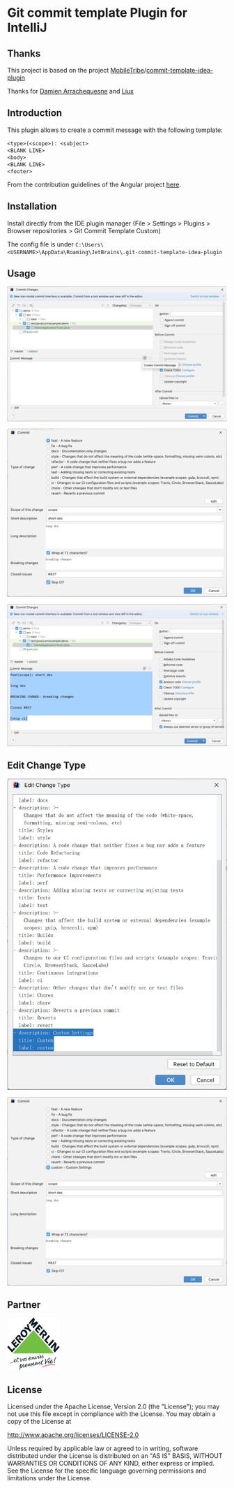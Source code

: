# Git commit template Plugin for IntelliJ

## Thanks

This project is based on the
project [MobileTribe](https://github.com/MobileTribe)/[commit-template-idea-plugin](https://github.com/MobileTribe/commit-template-idea-plugin)

Thanks for [Damien Arrachequesne](https://github.com/darrachequesne) and [Liux](https://github.com/lx0758)

## Introduction

This plugin allows to create a commit message with the following template:

```
<type>(<scope>): <subject>
<BLANK LINE>
<body>
<BLANK LINE>
<footer>
```

From the contribution guidelines of the Angular
project [here](https://github.com/angular/angular.js/blob/master/CONTRIBUTING.md#commit-message-format).

## Installation

Install directly from the IDE plugin manager (File > Settings > Plugins > Browser repositories > Git Commit Template
Custom)

The config file is under `C:\Users\<USERNAME>\AppData\Roaming\JetBrains\.git-commit-template-idea-plugin`

## Usage

![Commit-step1](static/commit-template-1.png)

![Commit-step2](static/commit-template-2.png)

![Commit-step3](static/commit-template-3.png)

## Edit Change Type

![Edit-step1](static/edit-template-1.png)

![Edit-step2](static/edit-template-2.png)

## Partner

<img src="static/lm.jpg" alias="Leroy Merlin" width="120" height="120">

## License

Licensed under the Apache License, Version 2.0 (the "License");
you may not use this file except in compliance with the License.
You may obtain a copy of the License at

http://www.apache.org/licenses/LICENSE-2.0

Unless required by applicable law or agreed to in writing, software
distributed under the License is distributed on an "AS IS" BASIS,
WITHOUT WARRANTIES OR CONDITIONS OF ANY KIND, either express or implied.
See the License for the specific language governing permissions and
limitations under the License.
